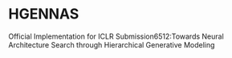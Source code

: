 # HGENNAS
Official Implementation for ICLR Submission6512:Towards Neural Architecture Search through Hierarchical Generative Modeling
